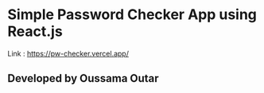 # Simple Password Checker App using React.js

Link : https://pw-checker.vercel.app/

## Developed by Oussama Outar
